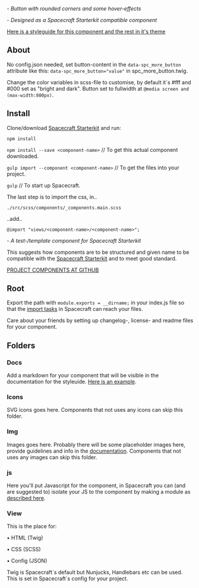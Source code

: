 
*- Button with rounded corners and some hover-effects*

*- Designed as a Spacecraft Starterkit compatible component*

[Here is a styleguide for this component and the rest in it's theme](https://spc-component-library.herokuapp.com/)

## About
No config.json needed, set button-content in the `data-spc_more_button` attribute like this: `data-spc_more_button="value"` in spc_more_button.twig.

Change the color variables in scss-file to customise, by default it´s #fff and #000 set as "bright and dark". Button set to fullwidth at `@media screen and (max-width:800px)`.

## Install
Clone/download [Spacecraft Starterkit](https://github.com/pedric/spacecraft-starterkit) and run:

`npm install`

`npm install --save <component-name>`
// To get this actual component downloaded.

`gulp import --component <component-name>`
// To get the files into your project.

`gulp`
// To start up Spacecraft.

The last step is to import the css, in..

`./src/scss/components/_components.main.scss`

..add..

`@import "views/<component-name>/<component-name>";`

*- A test-/template component for Spacecraft Starterkit*

This suggests how components are to be structured and given name to be compatible with the [Spacecraft Starterkit](https://github.com/pedric/spacecraft-starterkit) and to meet good standard.

[PROJECT COMPONENTS AT GITHUB](https://github.com/pedric/project-components)

## Root
Export the path with `module.exports = __dirname;` in your index.js file so that the [import tasks](https://github.com/pedric/spacecraft-starterkit#import-components) in Spacecraft can reach your files.

Care about your friends by setting up changelog-, license- and readme files for your component.

## Folders

### Docs
Add a markdown for your component that will be visible in the documentation for the styleuide. [Here is an example](https://spc-component-library.herokuapp.com/docs/spc_testfile.html).

### Icons
SVG icons goes here. Components that not uses any icons can skip this folder.

### Img
Images goes here. Probably there will be some placeholder images here, provide guidelines and info in the [documentation](#docs). Components that not uses any images can skip this folder.

### js
Here you'll put Javascript for the component, in Spacecraft you can (and are suggested to) isolate your JS to the component by making a module as [described here](https://github.com/pedric/spacecraft-starterkit#javascript).

### View
This is the place for:

• HTML (Twig)

• CSS (SCSS)

• Config (JSON)

Twig is Spacecraft´s default but Nunjucks, Handlebars etc can be used. This is set in Spacecraft´s config for your project.